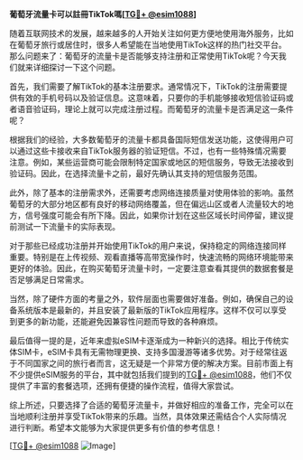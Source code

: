 **葡萄牙流量卡可以註冊TikTok嗎[[TG💪+ @esim1088](https://t.me/s/esim1088)]**

随着互联网技术的发展，越来越多的人开始关注如何更方便地使用海外服务，比如在葡萄牙旅行或居住时，很多人希望能在当地使用TikTok这样的热门社交平台。那么问题来了：葡萄牙的流量卡是否能够支持注册和正常使用TikTok呢？今天我们就来详细探讨一下这个问题。

首先，我们需要了解TikTok的基本注册要求。通常情况下，TikTok的注册需要提供有效的手机号码以及验证信息。这意味着，只要你的手机能够接收短信验证码或者语音验证码，理论上就可以完成注册过程。而葡萄牙的流量卡是否满足这一条件呢？

根据我们的经验，大多数葡萄牙的流量卡都具备国际短信发送功能，这使得用户可以通过这些卡接收来自TikTok服务器的验证短信。不过，也有一些特殊情况需要注意。例如，某些运营商可能会限制特定国家或地区的短信服务，导致无法接收到验证码。因此，在选择流量卡之前，最好先确认其支持的短信服务范围。

此外，除了基本的注册需求外，还需要考虑网络连接质量对使用体验的影响。虽然葡萄牙的大部分地区都有良好的移动网络覆盖，但在偏远山区或者人流量较大的地方，信号强度可能会有所下降。因此，如果你计划在这些区域长时间停留，建议提前测试一下流量卡的实际表现。

对于那些已经成功注册并开始使用TikTok的用户来说，保持稳定的网络连接同样重要。特别是在上传视频、观看直播等高带宽操作时，快速流畅的网络环境能带来更好的体验。因此，在购买葡萄牙流量卡时，一定要注意查看其提供的数据套餐是否足够满足日常需求。

当然，除了硬件方面的考量之外，软件层面也需要做好准备。例如，确保自己的设备系统版本是最新的，并且安装了最新版的TikTok应用程序。这样不仅可以享受到更多的新功能，还能避免因兼容性问题而导致的各种麻烦。

最后值得一提的是，近年来虚拟eSIM卡逐渐成为一种新兴的选择。相比于传统实体SIM卡，eSIM卡具有无需物理更换、支持多国漫游等诸多优势。对于经常往返于不同国家之间的旅行者而言，这无疑是一个非常方便的解决方案。目前市面上有不少提供eSIM服务的平台，其中就包括我们提到的[TG💪+ @esim1088](https://t.me/s/esim1088)，他们不仅提供了丰富的套餐选项，还拥有便捷的操作流程，值得大家尝试。

综上所述，只要选择了合适的葡萄牙流量卡，并做好相应的准备工作，完全可以在当地顺利注册并享受TikTok带来的乐趣。当然，具体效果还需结合个人实际情况进行判断。希望本文能够为大家提供更多有价值的参考信息！

[[TG💪+ @esim1088](https://t.me/s/esim1088) ![Image](https://i.postimg.cc/4NQfJmqS/Snipaste-2025-05-13-00-14-12.png)]